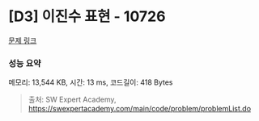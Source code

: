 # [D3] 이진수 표현 - 10726 

[문제 링크](https://swexpertacademy.com/main/code/problem/problemDetail.do?contestProbId=AXRSXf_a9qsDFAXS) 

### 성능 요약

메모리: 13,544 KB, 시간: 13 ms, 코드길이: 418 Bytes



> 출처: SW Expert Academy, https://swexpertacademy.com/main/code/problem/problemList.do